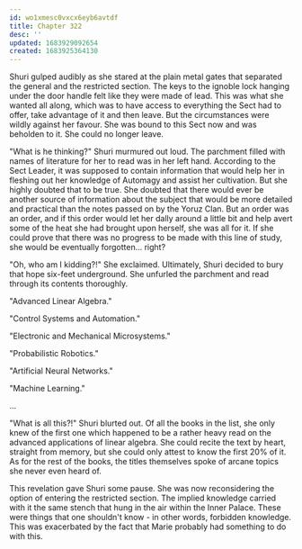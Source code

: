 ```yaml
---
id: wo1xmesc0vxcx6eyb6avtdf
title: Chapter 322
desc: ''
updated: 1683929092654
created: 1683925364130
---
```


Shuri gulped audibly as she stared at the plain metal gates that separated the general and the restricted section. The keys to the ignoble lock hanging under the door handle felt like they were made of lead. This was what she wanted all along, which was to have access to everything the Sect had to offer, take advantage of it and then leave. But the circumstances were wildly against her favour. She was bound to this Sect now and was beholden to it. She could no longer leave.

"What is he thinking?" Shuri murmured out loud. The parchment filled with names of literature for her to read was in her left hand. According to the Sect Leader, it was supposed to contain information that would help her in fleshing out her knowledge of Automagy and assist her cultivation. But she highly doubted that to be true. She doubted that there would ever be another source of information about the subject that would be more detailed and practical than the notes passed on by the Yoruz Clan. But an order was an order, and if this order would let her dally around a little bit and help avert some of the heat she had brought upon herself, she was all for it. If she could prove that there was no progress to be made with this line of study, she would be eventually forgotten... right?

"Oh, who am I kidding?!" She exclaimed. Ultimately, Shuri decided to bury that hope six-feet underground. She unfurled the parchment and read through its contents thoroughly.

"Advanced Linear Algebra."

"Control Systems and Automation."

"Electronic and Mechanical Microsystems."

"Probabilistic Robotics."

"Artificial Neural Networks."

"Machine Learning."

...

"What is all this?!" Shuri blurted out. Of all the books in the list, she only knew of the first one which happened to be a rather heavy read on the advanced applications of linear algebra. She could recite the text by heart, straight from memory, but she could only attest to know the first 20% of it. As for the rest of the books, the titles themselves spoke of arcane topics she never even heard of.

This revelation gave Shuri some pause. She was now reconsidering the option of entering the restricted section. The implied knowledge carried with it the same stench that hung in the air within the Inner Palace. These were things that one shouldn't know - in other words, forbidden knowledge. This was exacerbated by the fact that Marie probably had something to do with this.